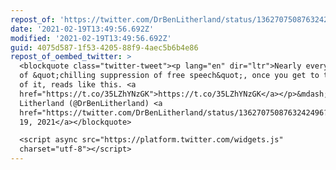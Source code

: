 ```yaml
---
repost_of: 'https://twitter.com/DrBenLitherland/status/1362707508763242496'
date: '2021-02-19T13:49:56.692Z'
modified: '2021-02-19T13:49:56.692Z'
guid: 4075d587-1f53-4205-88f9-4aec5b6b4e86
repost_of_oembed_twitter: >
  <blockquote class="twitter-tweet"><p lang="en" dir="ltr">Nearly every account
  of &quot;chilling suppression of free speech&quot;, once you get to the bottom
  of it, reads like this. <a
  href="https://t.co/35LZhYNzGK">https://t.co/35LZhYNzGK</a></p>&mdash; Benjamin
  Litherland (@DrBenLitherland) <a
  href="https://twitter.com/DrBenLitherland/status/1362707508763242496?ref_src=twsrc%5Etfw">February
  19, 2021</a></blockquote>

  <script async src="https://platform.twitter.com/widgets.js"
  charset="utf-8"></script>
---
```

 
